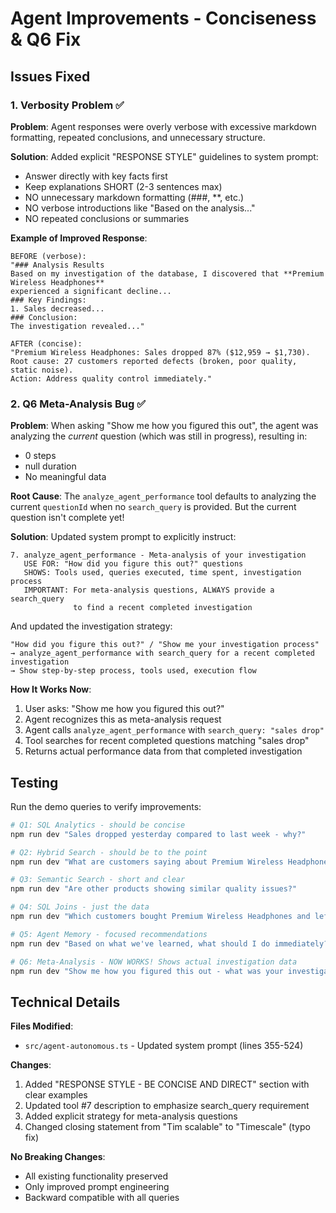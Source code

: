 # Agent Improvements - Conciseness & Q6 Fix

## Issues Fixed

### 1. **Verbosity Problem** ✅
**Problem**: Agent responses were overly verbose with excessive markdown formatting, repeated conclusions, and unnecessary structure.

**Solution**: Added explicit "RESPONSE STYLE" guidelines to system prompt:
- Answer directly with key facts first
- Keep explanations SHORT (2-3 sentences max)
- NO unnecessary markdown formatting (###, **, etc.)
- NO verbose introductions like "Based on the analysis..."
- NO repeated conclusions or summaries

**Example of Improved Response**:
```
BEFORE (verbose):
"### Analysis Results
Based on my investigation of the database, I discovered that **Premium Wireless Headphones** 
experienced a significant decline...
### Key Findings:
1. Sales decreased...
### Conclusion:
The investigation revealed..."

AFTER (concise):
"Premium Wireless Headphones: Sales dropped 87% ($12,959 → $1,730). 
Root cause: 27 customers reported defects (broken, poor quality, static noise).
Action: Address quality control immediately."
```

### 2. **Q6 Meta-Analysis Bug** ✅
**Problem**: When asking "Show me how you figured this out", the agent was analyzing the *current* question (which was still in progress), resulting in:
- 0 steps
- null duration  
- No meaningful data

**Root Cause**: The `analyze_agent_performance` tool defaults to analyzing the current `questionId` when no `search_query` is provided. But the current question isn't complete yet!

**Solution**: Updated system prompt to explicitly instruct:
```
7. analyze_agent_performance - Meta-analysis of your investigation
   USE FOR: "How did you figure this out?" questions
   SHOWS: Tools used, queries executed, time spent, investigation process
   IMPORTANT: For meta-analysis questions, ALWAYS provide a search_query 
              to find a recent completed investigation
```

And updated the investigation strategy:
```
"How did you figure this out?" / "Show me your investigation process"
→ analyze_agent_performance with search_query for a recent completed investigation
→ Show step-by-step process, tools used, execution flow
```

**How It Works Now**:
1. User asks: "Show me how you figured this out?"
2. Agent recognizes this as meta-analysis request
3. Agent calls `analyze_agent_performance` with `search_query: "sales drop"` 
4. Tool searches for recent completed questions matching "sales drop"
5. Returns actual performance data from that completed investigation

## Testing

Run the demo queries to verify improvements:

```bash
# Q1: SQL Analytics - should be concise
npm run dev "Sales dropped yesterday compared to last week - why?"

# Q2: Hybrid Search - should be to the point
npm run dev "What are customers saying about Premium Wireless Headphones?"

# Q3: Semantic Search - short and clear
npm run dev "Are other products showing similar quality issues?"

# Q4: SQL Joins - just the data
npm run dev "Which customers bought Premium Wireless Headphones and left negative feedback?"

# Q5: Agent Memory - focused recommendations
npm run dev "Based on what we've learned, what should I do immediately?"

# Q6: Meta-Analysis - NOW WORKS! Shows actual investigation data
npm run dev "Show me how you figured this out - what was your investigation process?"
```

## Technical Details

**Files Modified**:
- `src/agent-autonomous.ts` - Updated system prompt (lines 355-524)

**Changes**:
1. Added "RESPONSE STYLE - BE CONCISE AND DIRECT" section with clear examples
2. Updated tool #7 description to emphasize search_query requirement
3. Added explicit strategy for meta-analysis questions
4. Changed closing statement from "Tim scalable" to "Timescale" (typo fix)

**No Breaking Changes**: 
- All existing functionality preserved
- Only improved prompt engineering
- Backward compatible with all queries


